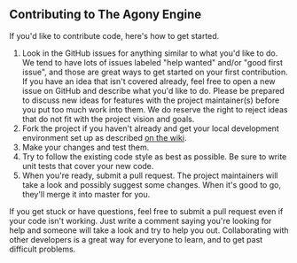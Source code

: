 ## Contributing to The Agony Engine

If you'd like to contribute code, here's how to get started.

1. Look in the GitHub issues for anything similar to what you'd like to do. We tend to have lots of issues labeled "help wanted" and/or "good first issue", and those are great ways to get started on your first contribution. If you have an idea that isn't covered already, feel free to open a new issue on GitHub and describe what you'd like to do. Please be prepared to discuss new ideas for features with the project maintainer(s) before you put too much work into them. We do reserve the right to reject ideas that do not fit with the project vision and goals.
1. Fork the project if you haven't already and get your local development environment set up as described [on the wiki](https://github.com/scionaltera/agony-engine/wiki/Local-Development).
1. Make your changes and test them.
1. Try to follow the existing code style as best as possible. Be sure to write unit tests that cover your new code.
1. When you're ready, submit a pull request. The project maintainers will take a look and possibly suggest some changes. When it's good to go, they'll merge it into master for you.

If you get stuck or have questions, feel free to submit a pull request even if your code isn't working. Just write a comment saying you're looking for help and someone will take a look and try to help you out. Collaborating with other developers is a great way for everyone to learn, and to get past difficult problems.
